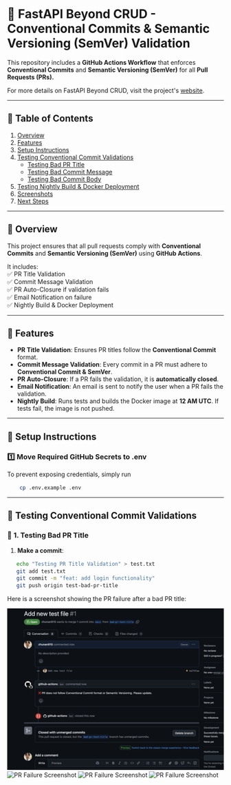 # 🚀 FastAPI Beyond CRUD - Conventional Commits & Semantic Versioning (SemVer) Validation  

This repository includes a **GitHub Actions Workflow** that enforces **Conventional Commits** and **Semantic Versioning (SemVer)** for all **Pull Requests (PRs).**  

For more details on FastAPI Beyond CRUD, visit the project's [website](https://jod35.github.io/fastapi-beyond-crud-docs/site/).

---

## 📌 Table of Contents

1. [Overview](#overview)  
2. [Features](#features)  
3. [Setup Instructions](#setup-instructions)  
4. [Testing Conventional Commit Validations](#testing-conventional-commit-validations)  
   - [Testing Bad PR Title](#1-testing-bad-pr-title)  
   - [Testing Bad Commit Message](#2-testing-bad-commit-message)  
   - [Testing Bad Commit Body](#3-testing-bad-commit-body)  
5. [Testing Nightly Build & Docker Deployment](#testing-nightly-build--docker-deployment)  
6. [Screenshots](#screenshots)  
7. [Next Steps](#next-steps)  

---

## 📌 Overview

This project ensures that all pull requests comply with **Conventional Commits** and **Semantic Versioning (SemVer)** using **GitHub Actions**.  

It includes:  
✅ PR Title Validation  
✅ Commit Message Validation  
✅ PR Auto-Closure if validation fails  
✅ Email Notification on failure  
✅ Nightly Build & Docker Deployment  

---

## 🔹 Features

- **PR Title Validation**: Ensures PR titles follow the **Conventional Commit** format.
- **Commit Message Validation**: Every commit in a PR must adhere to **Conventional Commit & SemVer**.
- **PR Auto-Closure**: If a PR fails the validation, it is **automatically closed**.
- **Email Notification**: An email is sent to notify the user when a PR fails the validation.
- **Nightly Build**: Runs tests and builds the Docker image at **12 AM UTC**. If tests fail, the image is not pushed.

---

## 🔹 Setup Instructions  

### 1️⃣ **Move Required GitHub Secrets to .env**  

To prevent exposing credentials, simply run
```sh
    cp .env.example .env
```


---

## 🔹 Testing Conventional Commit Validations  

### 📌 **1. Testing Bad PR Title**  

1. **Make a commit**:
```sh
   echo "Testing PR Title Validation" > test.txt
   git add test.txt
   git commit -m "feat: add login functionality"
   git push origin test-bad-pr-title
```
Here is a screenshot showing the PR failure after a bad PR title:

![PR Failure Screenshot](./screenshots/test-bad-pr-title.png)
![PR Failure Screenshot](./screenshots/test-bad-pr-title-2.png)
![PR Failure Screenshot](./screenshots/test-bad-pr-title3.jpg)
![PR Failure Screenshot](./screenshots/bad-title4.jpg)



